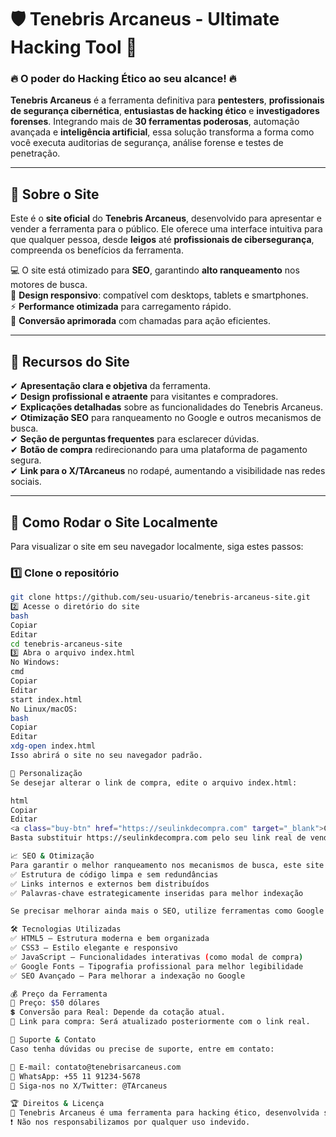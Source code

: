 # 🛡️ Tenebris Arcaneus - Ultimate Hacking Tool 🚀

### 🔥 O poder do Hacking Ético ao seu alcance! 🔥

**Tenebris Arcaneus** é a ferramenta definitiva para **pentesters**, **profissionais de segurança cibernética**, **entusiastas de hacking ético** e **investigadores forenses**. Integrando mais de **30 ferramentas poderosas**, automação avançada e **inteligência artificial**, essa solução transforma a forma como você executa auditorias de segurança, análise forense e testes de penetração.

---

## 📌 Sobre o Site

Este é o **site oficial** do **Tenebris Arcaneus**, desenvolvido para apresentar e vender a ferramenta para o público. Ele oferece uma interface intuitiva para que qualquer pessoa, desde **leigos** até **profissionais de cibersegurança**, compreenda os benefícios da ferramenta.

💻 O site está otimizado para **SEO**, garantindo **alto ranqueamento** nos motores de busca.  
📱 **Design responsivo**: compatível com desktops, tablets e smartphones.  
⚡ **Performance otimizada** para carregamento rápido.  
🎯 **Conversão aprimorada** com chamadas para ação eficientes.  

---

## 🌟 Recursos do Site

✔ **Apresentação clara e objetiva** da ferramenta.  
✔ **Design profissional e atraente** para visitantes e compradores.  
✔ **Explicações detalhadas** sobre as funcionalidades do Tenebris Arcaneus.  
✔ **Otimização SEO** para ranqueamento no Google e outros mecanismos de busca.  
✔ **Seção de perguntas frequentes** para esclarecer dúvidas.  
✔ **Botão de compra** redirecionando para uma plataforma de pagamento segura.  
✔ **Link para o X/TArcaneus** no rodapé, aumentando a visibilidade nas redes sociais.  

---

## 🚀 Como Rodar o Site Localmente

Para visualizar o site em seu navegador localmente, siga estes passos:

### 1️⃣ Clone o repositório
```bash
git clone https://github.com/seu-usuario/tenebris-arcaneus-site.git
2️⃣ Acesse o diretório do site
bash
Copiar
Editar
cd tenebris-arcaneus-site
3️⃣ Abra o arquivo index.html
No Windows:
cmd
Copiar
Editar
start index.html
No Linux/macOS:
bash
Copiar
Editar
xdg-open index.html
Isso abrirá o site no seu navegador padrão.

📢 Personalização
Se desejar alterar o link de compra, edite o arquivo index.html:

html
Copiar
Editar
<a class="buy-btn" href="https://seulinkdecompra.com" target="_blank">Comprar Agora</a>
Basta substituir https://seulinkdecompra.com pelo seu link real de venda.

📈 SEO & Otimização
Para garantir o melhor ranqueamento nos mecanismos de busca, este site inclui: ✅ Meta tags otimizadas (description, keywords, author)
✅ Estrutura de código limpa e sem redundâncias
✅ Links internos e externos bem distribuídos
✅ Palavras-chave estrategicamente inseridas para melhor indexação

Se precisar melhorar ainda mais o SEO, utilize ferramentas como Google Search Console e Ahrefs.

🛠️ Tecnologias Utilizadas
✅ HTML5 – Estrutura moderna e bem organizada
✅ CSS3 – Estilo elegante e responsivo
✅ JavaScript – Funcionalidades interativas (como modal de compra)
✅ Google Fonts – Tipografia profissional para melhor legibilidade
✅ SEO Avançado – Para melhorar a indexação no Google

💰 Preço da Ferramenta
🎯 Preço: $50 dólares
💲 Conversão para Real: Depende da cotação atual.
🔗 Link para compra: Será atualizado posteriormente com o link real.

📧 Suporte & Contato
Caso tenha dúvidas ou precise de suporte, entre em contato:

📩 E-mail: contato@tenebrisarcaneus.com
📱 WhatsApp: +55 11 91234-5678
🔗 Siga-nos no X/Twitter: @TArcaneus

🏆 Direitos & Licença
📜 Tenebris Arcaneus é uma ferramenta para hacking ético, desenvolvida somente para testes autorizados e segurança defensiva.
❗ Não nos responsabilizamos por qualquer uso indevido.
